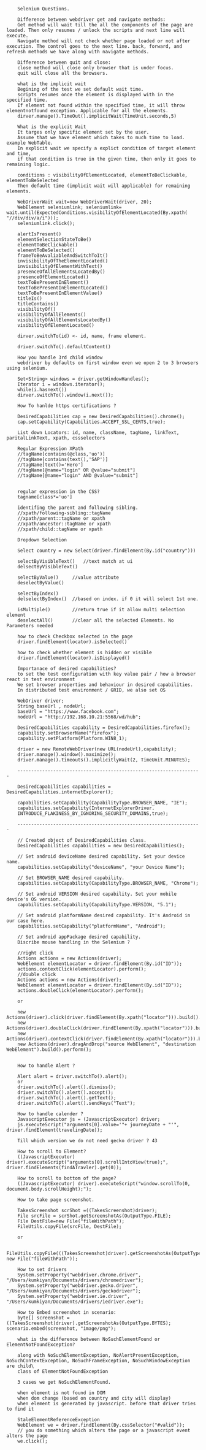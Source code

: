         Selenium Questions.

        Difference between webdriver get and navigate methods:
        Get method will wait till the all the components of the page are loaded. Then only resumes / unlock the scripts and next line will execute.
        Navigate method will not check whether page loaded or not after execution. The control goes to the next line. back, forward, and refresh methods we have along with navigate methods.

        Difference between quit and close:
        close method will close only browser that is under focus.
        quit will close all the browsers.

        what is the implicit wait
        Begining of the test we set default wait time.
        scripts resumes once the element is displayed with in the specified time.
        If element not found within the specified time, it will throw elementnotfound exception. Applicable for all the elements.
        dirver.manage().TimeOut().implicitWait(TimeUnit.seconds,5)

        What is the explicit Wait
        It targes only specific element set by the user.
        Assume that we have element which takes to much time to load. example WebTable.
        In explicit wait we specify a explict condition of target element and time,
        if that condition is true in the given time, then only it goes to remaining logic.

        conditions : visibilityOfElementLocated, elementToBeClickable, elementToBeSelected 
        Then default time (implicit wait will applicable) for remaining elements.

        WebDriverWait wait=new WebDriverWait(driver, 20);
        WebElement seleniumlink; seleniumlink= wait.until(ExpectedConditions.visibilityOfElementLocated(By.xpath( "//div/div/a/i")));
        seleniumlink.click();
        
        alertIsPresent()
        elementSelectionStateToBe()
        elementToBeClickable()
        elementToBeSelected()
        frameToBeAvaliableAndSwitchToIt()
        invisibilityOfTheElementLocated()
        invisibilityOfElementWithText()
        presenceOfAllElementsLocatedBy()
        presenceOfElementLocated()
        textToBePresentInElement()
        textToBePresentInElementLocated()
        textToBePresentInElementValue()
        titleIs()
        titleContains()
        visibilityOf()
        visibilityOfAllElements()
        visibilityOfAllElementsLocatedBy()
        visibilityOfElementLocated()

        dirver.switchTo(id) <- id, name, frame element.
        
        driver.switchTo().defaultContent()

        How you handle 3rd child window
        webdriver by defaults on first window even we open 2 to 3 browsers using selenium.

        Set<String> windows = driver.getWindowHandles();
        Iterator i = windows.iterator();
        while(i.hasnext())
        dirver.switchTo().window(i.next());

        How To hanlde https certifications ?

        DesiredCapabilities cap = new DesiredCapabilities().chrome();
        cap.setCapability(Capabilities.ACCEPT_SSL_CERTS,true);

        List down Locators: id, name, className, tagName, linkText, paritalLinkText, xpath, cssselectors

        Regular Expression XPath
        //tagName[contains(@class,'uo')]
        //tagName[contains(text(),'SAP')]
        //tagName[text()='Hero']
        //tagName[@name="login" OR @value="submit"]
        //tagName[@name="login" AND @value="submit"]
        

        regular expression in the CSS?
        tagname[class*='uo']

        identifing the parent and following sibling.
        //xpath/following-sibling::tagName
        //xpath/parent::tagName or xpath
        //xpath/ancestor::tagName or xpath
        //xpath/child::tagName or xpath

        Dropdown Selection 
        
        Select country = new Select(driver.findElement(By.id("country")))

        selectByVisibleText()   //text match at ui
        delsectByVisibleText()

        selectByValue()		//value attribute
        deselectByValue()

        selectByIndex()
        delselectByIndex()  //based on index. if 0 it will select 1st one.

        isMultiple() 		//return true if it allow multi selection element
        deselectAll()		//clear all the selected Elements. No Parameters needed

        how to check Checkbox selected in the page
        driver.findElement(locator).isSelected()

        how to check whether element is hidden or visible
        driver.findElement(locator).isDisplayed()

        Importanace of desired capabilities?
        to set the test configuration with key value pair / how a browser react in test environment
        We set browser properties and behaviour in desired capabilities.
        In distributed test environment / GRID, we also set OS

        WebDriver driver;
        String baseUrl , nodeUrl;
        baseUrl = "https://www.facebook.com";
        nodeUrl = "http://192.168.10.21:5568/wd/hub";

        DesiredCapabilities capability = DesiredCapabilities.firefox();
        capability.setBrowserName("firefox");
        capability.setPlatform(Platform.WIN8_1);

        driver = new RemoteWebDriver(new URL(nodeUrl),capability);
        driver.manage().window().maximize();
        driver.manage().timeouts().implicitlyWait(2, TimeUnit.MINUTES);

        -------------------------------------------------------------------

        DesiredCapabilities capabilities = DesiredCapabilities.internetExplorer();

        capabilities.setCapability(CapabilityType.BROWSER_NAME, "IE");
        capabilities.setCapability(InternetExplorerDriver.
        INTRODUCE_FLAKINESS_BY_IGNORING_SECURITY_DOMAINS,true);

        -------------------------------------------------------------------

        // Created object of DesiredCapabilities class.
        DesiredCapabilities capabilities = new DesiredCapabilities();

        // Set android deviceName desired capability. Set your device name.
        capabilities.setCapability("deviceName", "your Device Name");

        // Set BROWSER_NAME desired capability.
        capabilities.setCapability(CapabilityType.BROWSER_NAME, "Chrome");

        // Set android VERSION desired capability. Set your mobile device's OS version.
        capabilities.setCapability(CapabilityType.VERSION, "5.1");

        // Set android platformName desired capability. It's Android in our case here.
        capabilities.setCapability("platformName", "Android");

        // Set android appPackage desired capability.
        Discribe mouse handling in the Selenium ?

        //right click
        Actions actions = new Actions(driver);
        WebElement elementLocator = driver.findElement(By.id("ID"));
        actions.contextClick(elementLocator).perform();
        //double click
        Actions actions = new Actions(driver);
        WebElement elementLocator = driver.findElement(By.id("ID"));
        actions.doubleClick(elementLocator).perform();

        or

        new Actions(driver).click(driver.findElement(By.xpath("locator"))).build().perform();
        new Actions(driver).doubleClick(driver.findElement(By.xpath("locator"))).build().perform();
        new Actions(driver).contextClick(driver.findElement(By.xpath("locator"))).build().perform();
        new Actions(driver).dragAndDrop("source WebElement", "destination WebElement").build().perform();


        How to handle Alert ?

        Alert alert = driver.switchTo().alert();
        or
        driver.switchTo().alert().dismiss();
        driver.switchTo().alert().accept();
        driver.switchTo().alert().getText();
        driver.switchTo().alert().sendKeys("Text");

        How to handle calender ?
        JavascriptExecutor js = (JavascriptExecutor) driver;
        js.executeScript("arguments[0].value='"+ journeyDate + "'", driver.findElement(travelingDate));

        Till which version we do not need gecko driver ? 43

        How to scroll to Element?
        ((JavascriptExecutor) driver).executeScript("arguments[0].scrollIntoView(true);", driver.findElements(findATravler).get(0));

        How to scroll to bottom of the page?
        ((JavascriptExecutor) driver).executeScript("window.scrollTo(0, document.body.scrollHeight);");

        How to take page screenshot.

        TakesScreenshot scrShot =((TakesScreenshot)driver);
        File srcFile = scrShot.getScreenshotAs(OutputType.FILE);
        File DestFile=new File("fileWithPath");
        FileUtils.copyFile(srcFile, DestFile);

        or

        FileUtils.copyFile(((TakesScreenshot)driver).getScreenshotAs(OutputType.FILE), new File("fileWithPath"));

        How to set drivers
        System.setProperty("webdriver.chrome.driver", "/Users/kumkiyan/Documents/drivers/chromedriver");
        System.setProperty("webdriver.gecko.driver", "/Users/kumkiyan/Documents/drivers/geckodriver");
        System.setProperty("webdriver.ie.driver", "/Users/kumkiyan/Documents/drivers/iedriver.exe");

        How to Embed screenshot in scenario:
        byte[] screenshot = ((TakesScreenshot)driver).getScreenshotAs(OutputType.BYTES); scenario.embed(screenshot, "image/png");

        what is the difference between NoSuchElementFound or ElementNotFoundException?

        along with NoSuchElementException, NoAlertPresentException, NoSuchContextException, NoSuchFrameException, NoSuchWindowException are child\
        class of ElementNotFoundException

        3 cases we get NoSuchElementFound.

        when element is not found in DOM
        when dom change (based on country and city will display)
        when element is generated by javascript. before that driver tries to find it

        StaleElementReferenceException 
        WebElement we = driver.findElement(By.cssSelector("#valid"));
        // you do something which alters the page or a javascript event alters the page
        we.click();
